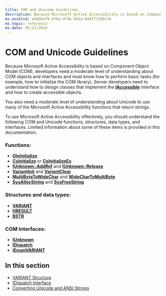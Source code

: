 ```yaml
---
title: COM and Unicode Guidelines
description: Because Microsoft Active Accessibility is based on Component Object Model (COM), developers need a moderate level of understanding about COM objects and interfaces and must know how to perform basic tasks (for example, how to initialize the COM library).
ms.assetid: ed4bbef9-676a-4f4e-926a-044f71399c56
ms.topic: reference
ms.date: 05/31/2018
---
```


# COM and Unicode Guidelines

Because Microsoft Active Accessibility is based on Component Object Model (COM), developers need a moderate level of understanding about COM objects and interfaces and must know how to perform basic tasks (for example, how to initialize the COM library). Server developers need to understand how to design classes that implement the [**IAccessible**](/windows/desktop/api/oleacc/nn-oleacc-iaccessible) interface and how to create accessible objects.

You also need a moderate level of understanding about Unicode to use many of the Microsoft Active Accessibility functions that return strings.

To use Microsoft Active Accessibility effectively, you should understand the following COM and Unicode functions, structures, data types, and interfaces. Limited information about some of these items is provided in this documentation.

### Functions:

-   [**OleInitialize**](/windows/desktop/api/ole2/nf-ole2-oleinitialize)
-   [**CoInitialize**](/windows/desktop/api/objbase/nf-objbase-coinitialize) or [**CoInitializeEx**](/windows/desktop/api/combaseapi/nf-combaseapi-coinitializeex)
-   [**IUnknown::AddRef**](/windows/desktop/api/unknwn/nf-unknwn-iunknown-addref) and [**IUnknown::Release**](/windows/desktop/api/unknwn/nf-unknwn-iunknown-release)
-   [**VariantInit**](/previous-versions/windows/desktop/api/oleauto/nf-oleauto-variantinit) and [**VariantClear**](/previous-versions/windows/desktop/api/oleauto/nf-oleauto-variantclear)
-   [**MultiByteToWideChar**](/windows/desktop/api/stringapiset/nf-stringapiset-multibytetowidechar) and [**WideCharToMultiByte**](/windows/desktop/api/stringapiset/nf-stringapiset-widechartomultibyte)
-   [**SysAllocString**](/previous-versions/windows/desktop/api/oleauto/nf-oleauto-sysallocstring) and [**SysFreeString**](/previous-versions/windows/desktop/api/oleauto/nf-oleauto-sysfreestring)

### Structures and data types:

-   [**VARIANT**](variant-structure.md)
-   [**HRESULT**](/windows/desktop/com/structure-of-com-error-codes)
-   [**BSTR**](/previous-versions/windows/desktop/automat/bstr)

### COM Interfaces:

-   [**IUnknown**](/windows/desktop/api/unknwn/nn-unknwn-iunknown)
-   [**IDispatch**](idispatch-interface.md)
-   [**IEnumVARIANT**](/previous-versions/windows/desktop/api/oaidl/nn-oaidl-ienumvariant)

## In this section

-   [VARIANT Structure](variant-structure.md)
-   [IDispatch Interface](idispatch-interface.md)
-   [Converting Unicode and ANSI Strings](converting-unicode-and-ansi-strings.md)

 

 
